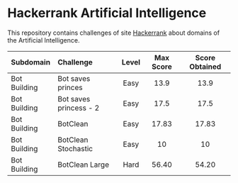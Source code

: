 # Hackerrank Artificial Intelligence
This repository contains challenges of site [Hackerrank](https://www.hackerrank.com/domains/ai/ai-introduction) about domains of the Artificial Intelligence.

| Subdomain     | Challenge                               | Level | Max Score | Score Obtained |
| :------------ |:--------------------------------------- |:-----:|:---------:|:--------------:|
| Bot Building  | Bot saves princes                       | Easy  | 13.9      | 13.9           |
| Bot Building  | Bot saves princess - 2                  | Easy  | 17.5      | 17.5           |
| Bot Building  | BotClean                                | Easy  | 17.83     | 17.83          |
| Bot Building  | BotClean Stochastic                     | Easy  | 10        | 10             |
| Bot Building  | BotClean Large                          | Hard  | 56.40     | 54.20          |